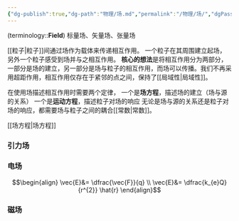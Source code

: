 ```yaml
---
{"dg-publish":true,"dg-path":"物理/场.md","permalink":"/物理/场/","dgPassFrontmatter":true,"noteIcon":"","created":"2024-05-21T15:20:28.083+08:00","updated":"2024-08-25T00:32:22.198+08:00"}
---
```


(terminology::**Field**)
标量场、矢量场、张量场

[[粒子\|粒子]]间通过场作为载体来传递相互作用。
一个粒子在其周围建立起场，另外一个粒子感受到场并与之相互作用。
**核心的想法**是将相互作用分为两部分，一部分是场的建立，另一部分是场与粒子的相互作用，而场可以传播。我们不再采用超距作用，相互作用仅存在于紧邻的点之间，保持了[[局域性\|局域性]]。

在使用场描述相互作用时需要两个定律，
一个是**场方程**，描述场的建立（场与源的关系）
一个是**运动方程**，描述粒子对场的响应
无论是场与源的关系还是粒子对场的响应，都需要场与粒子之间的耦合[[常数\|常数]]。 

[[场方程\|场方程]]
### 引力场



### 电场
$$\begin{align}
\vec{E}&= \dfrac{\vec{F}}{q} \\
\vec{E}&= \dfrac{k_{e}Q}{r^{2}} \hat{r}
\end{align}$$

### 磁场



